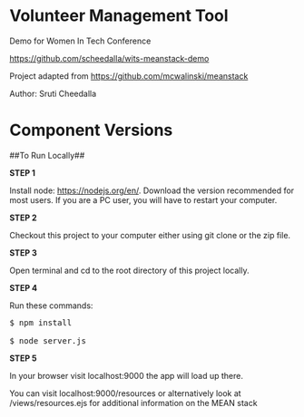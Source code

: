 # Volunteer Management Tool
Demo for Women In Tech Conference

https://github.com/scheedalla/wits-meanstack-demo

Project adapted from https://github.com/mcwalinski/meanstack

Author: Sruti Cheedalla

# Component Versions

##To Run Locally##

<b>STEP 1</b>

Install node: https://nodejs.org/en/. Download the version recommended for most users. If you are a PC user, you will have to restart your computer.

<b>STEP 2</b>

Checkout this project to your computer either using git clone or the zip file.

<b>STEP 3</b>

Open terminal and cd to the root directory of this project locally.

<b>STEP 4</b>

Run these commands:
<pre>
$ npm install

$ node server.js
</pre>

<b>STEP 5</b>

In your browser visit localhost:9000 the app will load up there.

You can visit localhost:9000/resources or alternatively look at /views/resources.ejs for additional information on the MEAN stack
